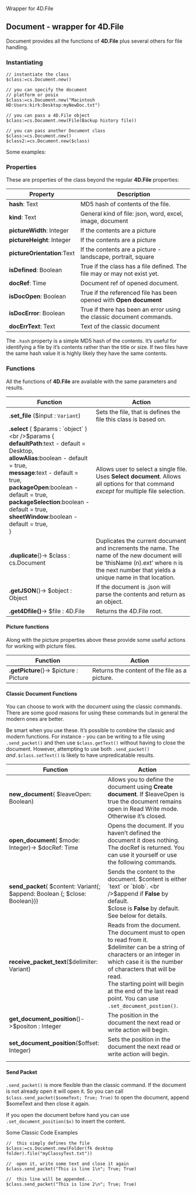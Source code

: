 Wrapper for 4D.File
## Document - wrapper for 4D.File

Document provides all the functions of **4D.File** plus several others for file handling.

### Instantiating

```4d
// instantiate the class
$class:=cs.Document.new()

// you can specify the document
// platform or posix
$class:=cs.Document.new("Macintosh HD:Users:kirk:Desktop:myNewDoc.txt")

// you can pass a 4D.File object
$class:=cs.Document.new(File(Backup history file))

// you can pass another Document class
$class:=cs.Document.new()
$class2:=cs.Document.new($class)
```
Some examples:

### Properties

These are properties of the class beyond the regular **4D.File** properties:

| Property                    | Description                                                  |
| --------------------------- | ------------------------------------------------------------ |
| **hash**: Text              | MD5 hash of contents of the file.                            |
| **kind**: Text              | General kind of file: json, word, excel, image, document     |
| **pictureWidth**: Integer   | If the contents are a picture                                |
| **pictureHeight**: Integer  | If the contents are a picture                                |
| **pictureOrientation**:Text | If the contents are a picture - landscape, portrait, square  |
| **isDefined**: Boolean      | True if the class has a file defined. The file may or may not exist yet. |
| **docRef**: Time            | Document ref of opened document.                             |
| **isDocOpen**: Boolean      | True if the referenced file has been opened with **Open document** |
| **isDocError**: Boolean     | True if there has been an error using the classic document commands. |
| **docErrText**: Text        | Text of the classic document                                 |

The `.hash` property is a simple MD5 hash of the contents. It’s useful for identifying a file by it’s contents rather than the title or size. If two files have the same hash value it is highly likely they have the same contents. 



### Functions

All the functions of **4D.File** are available with the same parameters and results.

|Function|Action|
|--------|------|
|.**set_file** ($input : `Variant`) | Sets the file, that is defines the file this class is based on. |
|**.select** ( $params : `object` )<br />$params {<br />**defaultPath**:text - default = Desktop, <br />**allowAlias**:boolean - default = true, <br />**message**:text - default = true, <br />**packageOpen**:boolean - default = true,  <br />**packageSelection**:boolean - default = true, <br />**sheetWindow**:boolean - default = true, <br />} | Allows user to select a single file. <br />Uses **Select document**. Allows all options for that command _except_ for multiple file selection. |
|**.duplicate**()-> $class : cs.Document | Duplicates the current document and increments the name. The name of the new document will be ‘thisName (n).ext’ where n is the next number that yields a unique name in that location. |
|**.getJSON**()-> $object : Object | If the document is .json will parse the contents and return as an object. |
|**.get4Dfile()**-> $file : 4D.File | Returns the 4D.File root. |



#### Picture functions

Along with the picture properties above these provide some useful actions for working with picture files.

|Function|Action|
|--------|------|
|**.getPicture**()-> $picture : Picture | Returns the content of the file as a picture. |


 #### Classic Document Functions
You can choose to work with the document using the classic commands. There are some good reasons for using these commands but in general the modern ones are better.

Be smart when you use these. It’s possible to combine the classic and modern functions. For instance - you can be writing to a file using `.send_packet()` and then use `$class.getText()` without having to close the document. However, attempting to use both `.send_packet()` _and_`.$class.setText()` is likely to have unpredicatable results.

|Function|Action|
|--------|------|
| **new_document**( $leaveOpen: Boolean) | Allows you to define the document using **Create document**. If $leaveOpen is true the document remains open in Read Write mode. Otherwise it’s closed. |
| **open_document**( $mode: Integer)-> $docRef: Time | Opens the document. If you haven’t defined the document it does nothing.<br />The docRef is returned. You can use it yourself or use the following commands. |
| **send_packet**( $content: Variant{; $append: Boolean {; $close: Boolean}}) | Sends the content to the document. $content is either `text` or `blob`. <br />$append if **False** by default.<br />$close is **False** by default.<br />See below for details. |
| **receive_packet_text**($delimiter: Variant) | Reads from the document. <br />The document must to open to read from it. <br />$delimiter can be a string of characters or an integer in which case it is the number of characters that will be read. <br />The starting point will begin at the end of the last read point. You can use `.set_document_postion()`. |
| **get_document_position**()->$positon : Integer | The position in the document the next read or write action will begin. |
| **set_document_position**($offset: Integer) | Sets the position in the document the next read or write action will begin. |
|  |  |

#### Send Packet

`.send_packet()` is more flexible than the classic command. If the document is not already open it will open it. So you can call `$class.send_packet($someText; True; True)` to open the document, append $someText and then close it again.

If you open the document before hand you can use `.set_document_position($x)` to insert the content.

Some Classic Code Examples
```4d
//  this simply defines the file
$class:=cs.Document.new(Folder(fk desktop folder).file("myClassyTest.txt"))

//  open it, write some text and close it again
$class.send_packet("This is line 1\n"; True; True)

//  this line will be appended...
$class.send_packet("This is line 2\n"; True; True)

```